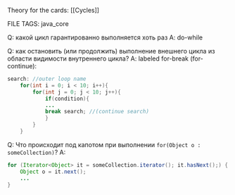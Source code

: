 
Theory for the cards: [[Cycles]]

FILE TAGS: java_core

Q: какой цикл гарантированно выполняется хоть раз
A: do-while
<!--ID: 1756744840506-->


Q: как остановить (или продолжить) выполнение внешнего цикла из области видимости внутреннего цикла?
A: labeled for-break (for-continue):
```java
search: //outer loop name
	for(int i = 0; i < 10; i++){
		for(int j = 0; j < 10; j++){
			if(condition){
			...
			break search; //(continue search)
			}
		}	
	}
```
<!--ID: 1756744840517-->

Q: Что происходит под капотом при выполнении `for(Object o : someCollection)`?
A:  
```java
for (Iterator<Object> it = someCollection.iterator(); it.hasNext();) {
    Object o = it.next();
    ...
}
```
<!--ID: 1756829227864-->
